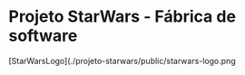 # Projeto StarWars - Fábrica de software
[StarWarsLogo](./projeto-starwars/public/starwars-logo.png
